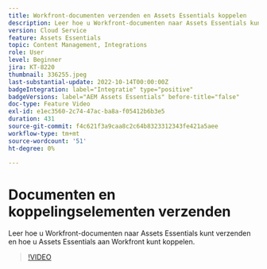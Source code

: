 ```yaml
---
title: Workfront-documenten verzenden en Assets Essentials koppelen
description: Leer hoe u Workfront-documenten naar Assets Essentials kunt verzenden en hoe u Assets Essentials aan Workfront kunt koppelen.
version: Cloud Service
feature: Assets Essentials
topic: Content Management, Integrations
role: User
level: Beginner
jira: KT-8220
thumbnail: 336255.jpeg
last-substantial-update: 2022-10-14T00:00:00Z
badgeIntegration: label="Integratie" type="positive"
badgeVersions: label="AEM Assets Essentials" before-title="false"
doc-type: Feature Video
exl-id: e1ec3560-2c74-47ac-ba8a-f05412b6b3e5
duration: 431
source-git-commit: f4c621f3a9caa8c2c64b8323312343fe421a5aee
workflow-type: tm+mt
source-wordcount: '51'
ht-degree: 0%

---
```


# Documenten en koppelingselementen verzenden

Leer hoe u Workfront-documenten naar Assets Essentials kunt verzenden en hoe u Assets Essentials aan Workfront kunt koppelen.

>[!VIDEO](https://video.tv.adobe.com/v/336255?quality=12&learn=on)
